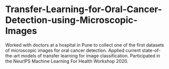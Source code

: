 # Transfer-Learning-for-Oral-Cancer-Detection-using-Microscopic-Images
Worked with doctors at a hospital in Pune to collect one of the first datasets of microscopic images for oral cancer detection.
Applied current state-of-the-art models of transfer learning for image classification.
Participated in the NeurIPS Machine Learning For Health Workshop 2020.

